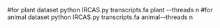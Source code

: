 
#for plant dataset
python IRCAS.py transcripts.fa plant --threads n
#for animal dataset
python IRCAS.py transcripts.fa animal--threads n
